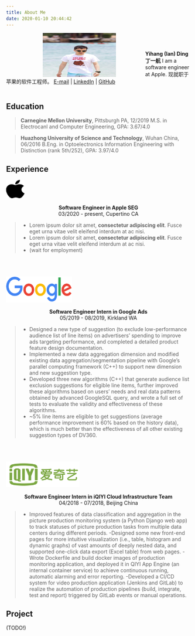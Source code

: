 ```yaml
---
title: About Me
date: 2020-01-10 20:44:42
---
```


<img src="me.jpeg" alt="drawing" width="200" height="120" style="float: left; margin-right: 80px;margin-left: 100px;"/> 
<br>
<br>

**Yihang (Ian) Ding 丁一航**
I am a software engineer at Apple.
现就职于苹果的软件工程师。
[E-mail](mailto:dingyihang1994@gmail.com) | [LinkedIn](https://www.linkedin.com/in/yihangding/) | [GitHub](https://github.com/SilhDing)
<br>
<br>

## Education
>**Carnegine Mellon University**, Pittsburgh PA, 12/2019
>M.S. in Electrocanl and Computer Engineering, GPA: 3.67/4.0

>**Huazhong University of Science and Technology**, Wuhan China, 06/2016
>B.Eng. in Optoelectronics Information Engineering with Distinction (rank 5th/252), GPA: 3.97/4.0

## Experience
<img src="apple_logo.svg" alt="drawing" width="50" height="50" style="float: center;"/> <p style="text-align: center;"> **Software Engineer in Apple SEG** <br> 03/2020 - present, Cupertino CA </p> 
>- Lorem ipsum dolor sit amet, **consectetur adipiscing elit**. Fusce eget urna vitae velit eleifend interdum at ac nisi.
>- Lorem ipsum dolor sit amet, **consectetur adipiscing elit**. Fusce eget urna vitae velit eleifend interdum at ac nisi.
>- (wait for employment)

<img src="google_logo.svg" alt="drawing" width="180" height="70" style="float: center; margin-top: 50px;" /> <p style="text-align: center;"> **Software Engineer Intern in Google Ads** <br> 05/2019 - 08/2019, Kirkland WA </p> 
>- Designed a new type of suggestion (to exclude low-performance audience list of line items) on advertisers’ spending to improve ads targeting performance, and completed a detailed product feature design documentation.
>- Implemented a new data aggregation dimension and modified existing data aggregation/segmentation pipeline with Google’s parallel computing framework (C++) to support new dimension and new suggestion type.
>- Developed three new algorithms (C++) that generate audience list exclusion suggestions for eligible line items, further improved these algorithms based on users’ needs and real data patterns obtained by advanced GoogleSQL query, and wrote a full set of tests to evaluate the validity and effectiveness of these algorithms.
>- ~5% line items are eligible to get suggestions (average performance improvement is 60% based on the history data), which is much better than the effectiveness of all other existing suggestion types of DV360.

<img src="iqiyi_logo.png" alt="drawing" width="200" height="70" style="float: center; margin-top: 50px;" /> <p style="text-align: center;"> **Software Engineer Intern in iQIYI Cloud Infrastructure Team** <br> 04/2018 - 07/2018, Beijing China </p> 
>- Improved features of data classification and aggregation in the picture production monitoring system (a Python Django web app) to track statuses of picture production tasks from multiple data centers during different periods.
>-Designed some new front-end pages for more intuitive visualization (i.e., table, histogram and dynamic graphs) of vast amounts of deeply nested data, and supported one-click data export (Excel table) from web pages.
>-Wrote Dockerfile and build docker images of production monitoring application, and deployed it in QIYI App Engine (an internal container service) to achieve continuous running, automatic alarming and error reporting.
>-Developed a CI/CD system for video production application (Jenkins and GitLab) to realize the automation of production pipelines (build, integrate, test and report) triggered by GitLab events or manual operations.

## Project

(TODO!)



